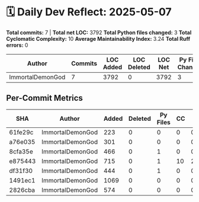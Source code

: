 # 🗓️ Daily Dev Reflect: 2025-05-07

**Total commits:** 7  |  **Total net LOC:** 3792
**Total Python files changed:** 3
**Total Cyclomatic Complexity:** 10
**Average Maintainability Index:** 3.24
**Total Ruff errors:** 0

| Author | Commits | LOC Added | LOC Deleted | LOC Net | Py Files Changed | Total CC | Avg MI | Ruff Errors |
|------|-------|---------|-----------|-------|----------------|--------|------|-----------|
| ImmortalDemonGod | 7 | 3792 | 0 | 3792 | 3 | 10 | 3.24 | 0 |

## Per-Commit Metrics

| SHA | Author | Added | Deleted | Py Files | CC | Avg MI | Ruff |
|---|------|-----|-------|--------|--|------|----|
| 61fe29c | ImmortalDemonGod | 223 | 0 | 0 | 0 | 0.00 | 0 |
| a76e035 | ImmortalDemonGod | 301 | 0 | 0 | 0 | 0.00 | 0 |
| 8cfa35e | ImmortalDemonGod | 466 | 0 | 1 | 0 | 0.00 | 0 |
| e875443 | ImmortalDemonGod | 715 | 0 | 1 | 10 | 22.71 | 0 |
| df31f30 | ImmortalDemonGod | 444 | 0 | 1 | 0 | 0.00 | 0 |
| 1491ec1 | ImmortalDemonGod | 1069 | 0 | 0 | 0 | 0.00 | 0 |
| 2826cba | ImmortalDemonGod | 574 | 0 | 0 | 0 | 0.00 | 0 |
